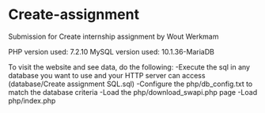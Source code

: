 # Create-assignment

Submission for Create internship assignment by Wout Werkmam

PHP version used: 7.2.10
MySQL version used: 10.1.36-MariaDB

To visit the website and see data, do the following: 
  -Execute the sql in any database you want to use and your HTTP server can access (database/Create assignment SQL.sql)
  -Configure the php/db_config.txt to match the database criteria
  -Load the php/download_swapi.php page
  -Load php/index.php
